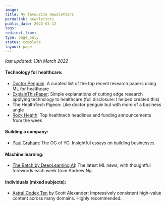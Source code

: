 ```yaml
---
image:
title: My favourite newsletters
permalink: newsletters
public_date: 2022-03-12
tags:
redirect_from:
type: page_only
status: complete
layout: page
---
```


_last updated: 13th March 2022_


#### Technology for healthcare:

- [Doctor Penguin](https://doctorpenguin.com/): A curated list of the top recent research papers using ML for healthcare
- [ExplainThisPaper](https://explainthispaper.com/): Simple explanations of cutting edge research applying technology to healthcare (full disclosure: I helped created this)
- The HealthTech Pigeon: Like doctor penguin but with more of a business angle
- [Rock Health](https://rockhealth.com/rock-weekly/): Top healthtech headlines and funding announcements from the week
    

#### Building a company:

- [Paul Graham](http://paulgraham.com/): The OG of YC. Insightful essays on building businesses.
    

#### Machine learning:

- [The Batch by DeepLearning.AI](https://read.deeplearning.ai/the-batch/): The latest ML news, with thoughtful forewords each week from Andrew Ng.
    

#### Individuals (mixed subjects):

- [Astral Codex Ten](https://astralcodexten.substack.com/) by Scott Alexander: Impressively consistent high-value content across many domains. Highly recommended.

